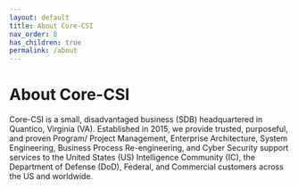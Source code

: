 ```yaml
---
layout: default
title: About Core-CSI
nav_order: 8
has_children: true
permalink: /about
---
```


# About Core-CSI

Core-CSI is a small, disadvantaged business (SDB) headquartered in Quantico, Virginia (VA). Established in 2015, we provide trusted, purposeful, and proven Program/ Project Management, Enterprise Architecture, System Engineering, Business Process Re-engineering, and Cyber Security support services to the United States (US) Intelligence Community (IC), the Department of Defense (DoD), Federal, and Commercial customers across the US and worldwide.
